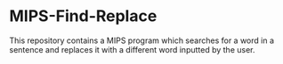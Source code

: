 # MIPS-Find-Replace
This repository contains a MIPS program which searches for a word in a sentence and replaces it with a different word inputted by the user.
